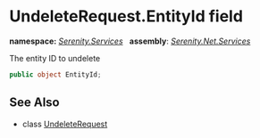 # UndeleteRequest.EntityId field
**namespace:** *[Serenity.Services](../../README.md#serenity.services-namespace)*   **assembly**: *[Serenity.Net.Services](../../README.md)*

The entity ID to undelete

```csharp
public object EntityId;
```

## See Also

* class [UndeleteRequest](../UndeleteRequest.md)
